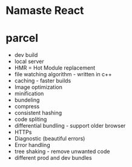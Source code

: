 # Namaste React

# parcel

- dev build
- local server
- HMR = Hot Module replacement
- file watching algorithm - written in c++
- caching - faster builds
- Image optimization
- minification
- bundeling
- compress
- consistent hashing
- code spliting
- differential bundling - support older browser
- HTTPs
- Diagnostic (beautiful errors)
- Error handling
- tree shaking - remove unwanted code
- different prod and dev bundles
